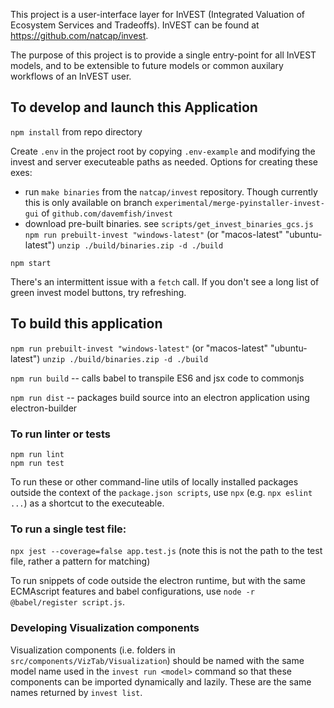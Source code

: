 This project is a user-interface layer for InVEST (Integrated Valuation of
Ecosystem Services and Tradeoffs).
InVEST can be found at https://github.com/natcap/invest.

The purpose of this project is to provide a single entry-point for all
InVEST models, and to be extensible to future models or common auxilary
workflows of an InVEST user.

## To develop and launch this Application

`npm install` from repo directory  

Create `.env` in the project root by copying `.env-example` and modifying the
invest and server executeable paths as needed.
Options for creating these exes:  
* run `make binaries` from the `natcap/invest` repository. Though currently
this is only available on branch `experimental/merge-pyinstaller-invest-gui` 
of `github.com/davemfish/invest`
* download pre-built binaries. see `scripts/get_invest_binaries_gcs.js`
`npm run prebuilt-invest "windows-latest"` (or "macos-latest" "ubuntu-latest")
`unzip ./build/binaries.zip -d ./build`

`npm start`  

There's an intermittent issue with a `fetch` call. If you don't see a long list 
of green invest model buttons, try refreshing.


## To build this application

`npm run prebuilt-invest "windows-latest"` (or "macos-latest" "ubuntu-latest")
`unzip ./build/binaries.zip -d ./build`

`npm run build`  -- calls babel to transpile ES6 and jsx code to commonjs

`npm run dist`  -- packages build source into an electron application using electron-builder


### To run linter or tests
`npm run lint`  
`npm run test`  

To run these or other command-line utils of locally installed packages outside the context of the `package.json scripts`, use `npx` (e.g. `npx eslint ...`) as a shortcut to the executeable. 

### To run a single test file:
`npx jest --coverage=false app.test.js`  (note this is not the path to the test file, rather a pattern for matching)  

To run snippets of code outside the electron runtime, but with the same ECMAscript features and babel configurations, use `node -r @babel/register script.js`.  


### Developing Visualization components
Visualization components (i.e. folders in `src/components/VizTab/Visualization`) should be named with the same model name used in the `invest run <model>` command so that these components can be imported dynamically and lazily. These are the same names returned by `invest list`.